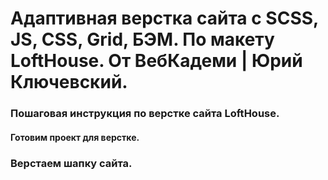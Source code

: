# Адаптивная верстка сайта с SCSS, JS, CSS, Grid, БЭМ. По макету LoftHouse. От ВебКадеми | Юрий Ключевский.

### Пошаговая инструкция по верстке сайта LoftHouse.

#### Готовим проект для верстке.
### Верстаем шапку сайта.